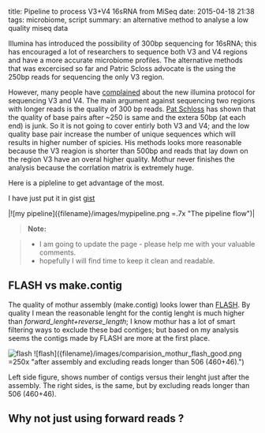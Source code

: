 title: Pipeline to process V3+V4 16sRNA from MiSeq
date: 2015-04-18 21:38
tags: microbiome, script
summary: an alternative method to analyse a low quality miseq data

Illumina has introduced the possibility of 300bp sequencing for 16sRNA; this has encouraged a lot of researchers to sequence both V3 and V4 regions and have a more accurate microbiome profiles. The alternative methods that was excercised so far and Patric Scloss advocate is the using the 250bp reads for sequencing the only V3 region.

However, many people have [complained](http://blog.mothur.org/2014/09/11/Why-such-a-large-distance-matrix%3F/) about the new illumina protocol for sequencing V3 and V4. The main argument against sequencing two regions with longer reads is the quality of 300 bp reads. [Pat Schloss](http://blog.mothur.org/2014/09/11/Why-such-a-large-distance-matrix%3F/) has shown that the quality of base pairs after ~250 is same and the extera 50bp (at each end) is junk. So it is not going to cover entirly both V3 and V4; and the low quality base pair increase the number of unique sequences which will results in higher number of spicies. His methods looks more reasonable because the V3 reagion is shorter than 500bp and reads that lay down on the region V3 have an overal higher quality. Mothur never finishes the analysis because the corrlation matrix is extremely huge.

Here is a pipleline to get advantage of the most.

I have just put it in gist
[gist](https://gist.github.com/naarkhoo/25dc9da1ddc474bec624)

|![my pipeline]({filename}/images/mypipeline.png =.7x "The pipeline flow")|


> **Note:**

> - I am going to update the page - please help me with your valuable comments.
> - hopefully I will find time to keep it clean and readable.

## FLASH vs make.contig

The quality of mothur assembly (make.contig) looks lower than [FLASH](http://ccb.jhu.edu/software/FLASH/). By quality I mean the reasonable lenght for the contig lenght is much higher than *forward_lenght+reverse_length*; I know mothur has a lot of smart filtering ways to exclude these bad contiges; but based on my analysis seems the contigs made by FLASH are more at the first place.

![flash]({filename}/images/comparision_mothur_flash.png " just right after the assembly")
![flash]({filename}/images/comparision_mothur_flash_good.png =250x "after assembly and excluding reads longer than 506 (460+46).")

Left side figure, shows number of contigs versus their lenght just after the assembly. The right sides, is the same, but by excluding reads longer than 506 (460+46).

## Why not just using forward reads ?


